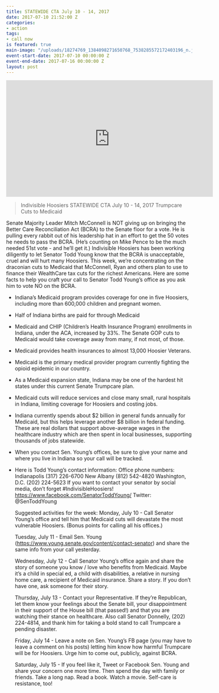 ```yaml
---
title: STATEWIDE CTA July 10 - 14, 2017
date: 2017-07-10 21:52:00 Z
categories:
- action
tags:
- call now
is featured: true
main-image: "/uploads/18274769_1384098271650768_7538285572172403196_n.jpg"
event-start-date: 2017-07-10 00:00:00 Z
event-end-date: 2017-07-16 00:00:00 Z
layout: post
---
```


<iframe width="560" height="315" src="https://www.youtube.com/embed/9RSs-Io3vTU" frameborder="0" allowfullscreen></iframe>

> Indivisible Hoosiers STATEWIDE CTA July 10 - 14, 2017
> Trumpcare Cuts to Medicaid


Senate Majority Leader Mitch McConnell is NOT giving up on bringing the Better Care Reconciliation Act (BCRA) to the Senate floor for a vote. He is pulling every rabbit out of his leadership hat in an effort to get the 50 votes he needs to pass the BCRA. (He’s counting on Mike Pence to be the much needed 51st vote - and he’ll get it.)
Indivisible Hoosiers has been working diligently to let Senator Todd Young know that the BCRA is unacceptable, cruel and will hurt many Hoosiers. This week, we’re concentrating on the draconian cuts to Medicaid that McConnell, Ryan and others plan to use to finance their WealthCare tax cuts for the richest Americans.
Here are some facts to help you craft your call to Senator Todd Young’s office as you ask him to vote NO on the BCRA.

* Indiana’s Medicaid program provides coverage for one in five Hoosiers, including more than 600,000 children and pregnant women.

* Half of Indiana births are paid for through Medicaid

* Medicaid and CHIP (Children’s Health Insurance Program) enrollments in Indiana, under the ACA, increased by 33%. The Senate GOP cuts to Medicaid would take coverage away from many, if not most, of those.

* Medicaid provides health insurances to almost 13,000 Hoosier Veterans.

* Medicaid is the primary medical provider program currently fighting the opioid epidemic in our country.

* As a Medicaid expansion state, Indiana may be one of the hardest hit states under this current Senate Trumpcare plan.

* Medicaid cuts will reduce services and close many small, rural hospitals in Indiana, limiting coverage for Hoosiers and costing jobs.

* Indiana currently spends about $2 billion in general funds annually for Medicaid, but this helps leverage another $8 billion in federal funding. These are real dollars that support above-average wages in the healthcare industry which are then spent in local businesses, supporting thousands of jobs statewide.
  

* When you contact Sen. Young’s offices, be sure to give your name and where you live in Indiana so your call will be tracked.

* 
  Here is Todd Young’s contact information:
  Office phone numbers:
  Indianapolis (317) 226-6700
  New Albany (812) 542-4820
  Washington, D.C. (202) 224-5623
  If you want to contact your senator by social media, don’t forget #IndivisibleHoosiers!
  https://www.facebook.com/SenatorToddYoung/
  Twitter: @SenToddYoung

  
  Suggested activities for the week:
  Monday, July 10 - Call Senator Young’s office and tell him that Medicaid cuts will devastate the most vulnerable Hoosiers. (Bonus points for calling all his offices.)

  
  Tuesday, July 11 - Email Sen. Young (https://www.young.senate.gov/content/contact-senator) and share the same info from your call yesterday.

  
  Wednesday, July 12 - Call Senator Young’s office again and share the story of someone you know / love who benefits from Medicaid. Maybe it’s a child in special ed, a child with disabilities, a relative in nursing home care, a recipient of Medicaid insurance. Share a story. If you don’t have one, ask someone for their story.

  
  Thursday, July 13 - Contact your Representative. If they’re Republican, let them know your feelings about the Senate bill, your disappointment in their support of the House bill (that passed!) and that you are watching their stance on healthcare. Also call Senator Donnelly, (202) 224-4814, and thank him for taking a bold stand to call Trumpcare a pending disaster.

  
  Friday, July 14 - Leave a note on Sen. Young’s FB page (you may have to leave a comment on his posts) letting him know how harmful Trumpcare will be for Hoosiers. Urge him to come out, publicly, against BCRA.

  
  Saturday, July 15 - If you feel like it, Tweet or Facebook Sen. Young and share your concern one more time. Then spend the day with family or friends. Take a long nap. Read a book. Watch a movie. Self-care is resistance, too!